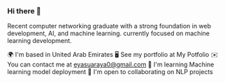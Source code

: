 ### Hi there 👋

Recent computer networking graduate with a strong foundation in web development, AI, and machine learning. currently focused on machine learning development.

🌍  I'm based in United Arab Emirates
🖥️  See my portfolio at My Potfolio
✉️  You can contact me at eyasuaraya0@gmail.com
🧠  I'm learning Machine learning model deployment
🤝  I'm open to collaborating on NLP projects
